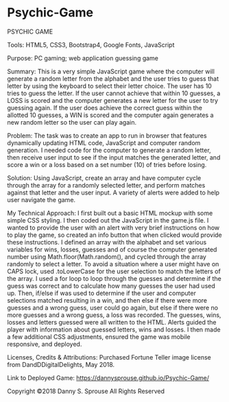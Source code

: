 # Psychic-Game

PSYCHIC GAME

Tools: HTML5, CSS3, Bootstrap4, Google Fonts, JavaScript

Purpose:  PC gaming; web application guessing game

Summary: This is a very simple JavaScript game where the computer will generate a random letter from the alphabet and the user tries to guess that letter by using the keyboard to select their letter choice. The user has 10 tries to guess the letter. If the user cannot achieve that within 10 guesses, a LOSS is scored and the computer generates a new letter for the user to try guessing again. If the user does achieve the correct guess within the allotted 10 guesses, a WIN is scored and the computer again generates a new random letter so the user can play again.

Problem: The task was to create an app to run in browser that features dynamically updating HTML code, JavaScript and computer random generation. I needed code for the computer to generate a random letter, then receive user input to see if the input matches the generated letter, and score a win or a loss based on a set number (10) of tries before losing.

Solution: Using JavaScript, create an array and have computer cycle through the array for a randomly selected letter, and perform matches against that letter and the user input. A variety of alerts were added to help user navigate the game.

My Technical Approach: I first built out a basic HTML mockup with some simple CSS styling. I then coded out the JavaScript in the game.js file. I wanted to provide the user with an alert with very brief instructions on how to play the game, so created an info button that when clicked would provide these instructions. I defined an array with the alphabet and set various variables for wins, losses, guesses and of course the computer generated number using Math.floor(Math.random(), and cycled through the array randomly to select a letter. To avoid a situation where a user might have on CAPS lock, used .toLowerCase for the user selection to match the letters of the array. I used a for loop to loop through the guesses and determine if the guess was correct and to calculate how many guesses the user had used up. Then, if/else if was used to determine if the user and computer selections matched resulting in a win, and then else if there were more guesses and a wrong guess, user could go again, but else if there were no more guesses and a wrong guess, a loss was recorded. The guesses, wins, losses and letters guessed were all written to the HTML. Alerts guided the player with information about guessed letters, wins and losses. I then made a few additional CSS adjustments, ensured the game was mobile responsive, and deployed.

Licenses, Credits & Attributions: Purchased Fortune Teller image license from DandDDigitalDelights, May 2018.

Link to Deployed Game: https://dannysprouse.github.io/Psychic-Game/

Copyright ©2018 Danny S. Sprouse All Rights Reserved
